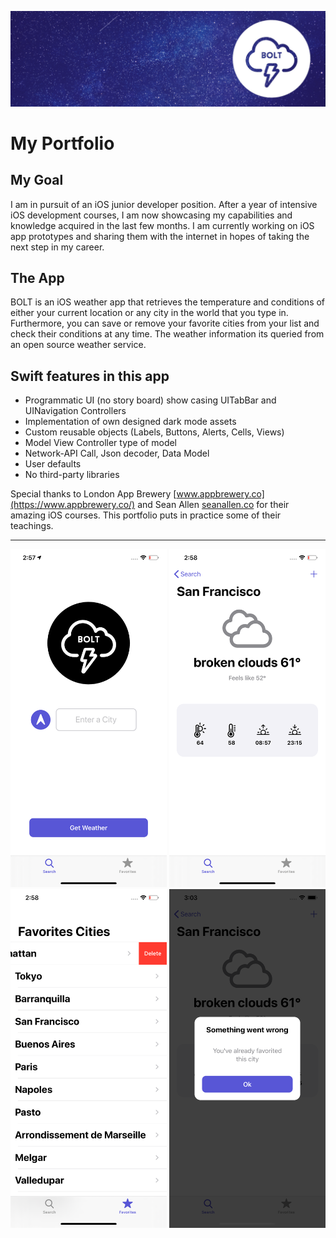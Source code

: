![Bolt Banner](Documentation/BoltBanner.png)
# My Portfolio

## My Goal

I am in pursuit of an iOS junior developer position. After a year of intensive iOS development courses, I am now showcasing my capabilities and knowledge acquired in the last few months. I am currently working on iOS app prototypes and sharing them with the internet in hopes of taking the next step in my career.

## The App

BOLT is an iOS weather app that retrieves the temperature and conditions of either your current location or any city in the world that you type in. Furthermore, you can save or remove your favorite cities from your list and check their conditions at any time.  The weather information its queried from an open source weather service. 

## Swift features in this app

* Programmatic UI (no story board) show casing UITabBar and UINavigation Controllers
* Implementation of own designed dark mode assets
* Custom reusable objects (Labels, Buttons, Alerts, Cells, Views)
* Model View Controller type of model
* Network-API Call, Json decoder, Data Model
* User defaults
* No third-party libraries

Special thanks to London App Brewery [www.appbrewery.co](https://www.appbrewery.co/) and Sean Allen [seanallen.co](https://seanallen.co/) for their amazing iOS courses. This portfolio puts in practice some of their teachings. 

-----------------------------------------
<p float="middle">
  <img src="Documentation/BoltHomeScreen.png" width="250"> 
  <img src="Documentation/BoltResults.png" width="250">
  <img src="Documentation/BoltFavorites.png" width="250">
  <img src="Documentation/BoltCustomAlert.png" width="250">
</p>


